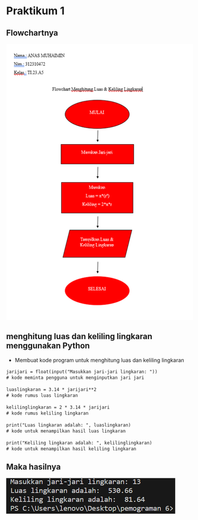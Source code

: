 # Praktikum 1

## Flowchartnya 

![Alt text](<Screenshot 2023-10-25 132316.png>)

## menghitung luas dan keliling lingkaran menggunakan Python

* Membuat kode program untuk
menghitung luas dan keliling
lingkaran

```
jarijari = float(input("Masukkan jari-jari lingkaran: ")) 
# kode meminta pengguna untuk menginputkan jari jari

luaslingkaran = 3.14 * jarijari**2  
# kode rumus luas lingkaran

kelilinglingkaran = 2 * 3.14 * jarijari 
# kode rumus keliling lingkaran

print("Luas lingkaran adalah: ", luaslingkaran)
# kode untuk menampilkan hasil luas lingkaran

print("Keliling lingkaran adalah: ", kelilinglingkaran)
# kode untuk menampilkan hasil keliling lingkaran
```
## Maka hasilnya
![Alt text](<Screenshot 2023-10-25 131603.png>)
